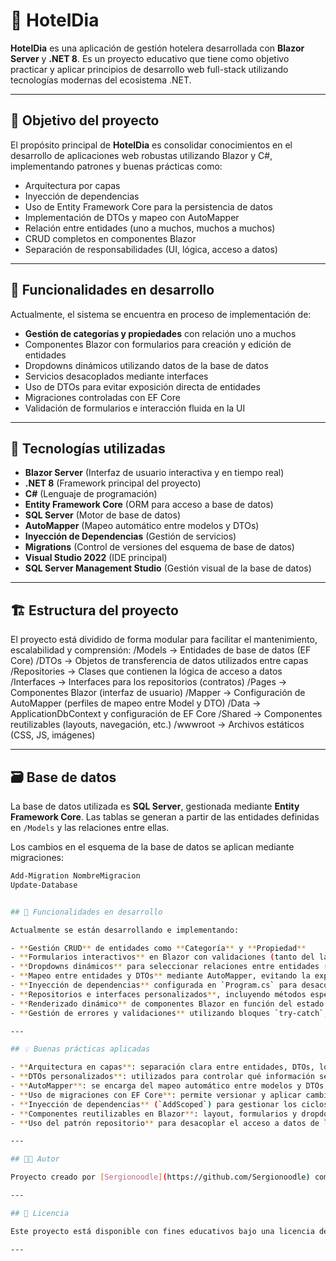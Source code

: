 # 🏨 HotelDia

**HotelDia** es una aplicación de gestión hotelera desarrollada con **Blazor Server** y **.NET 8**. Es un proyecto educativo que tiene como objetivo practicar y aplicar principios de desarrollo web full-stack utilizando tecnologías modernas del ecosistema .NET.

---

## 🎯 Objetivo del proyecto

El propósito principal de **HotelDia** es consolidar conocimientos en el desarrollo de aplicaciones web robustas utilizando Blazor y C#, implementando patrones y buenas prácticas como:

- Arquitectura por capas
- Inyección de dependencias
- Uso de Entity Framework Core para la persistencia de datos
- Implementación de DTOs y mapeo con AutoMapper
- Relación entre entidades (uno a muchos, muchos a muchos)
- CRUD completos en componentes Blazor
- Separación de responsabilidades (UI, lógica, acceso a datos)

---

## 🧱 Funcionalidades en desarrollo

Actualmente, el sistema se encuentra en proceso de implementación de:

- **Gestión de categorías y propiedades** con relación uno a muchos
- Componentes Blazor con formularios para creación y edición de entidades
- Dropdowns dinámicos utilizando datos de la base de datos
- Servicios desacoplados mediante interfaces
- Uso de DTOs para evitar exposición directa de entidades
- Migraciones controladas con EF Core
- Validación de formularios e interacción fluida en la UI

---

## 🔧 Tecnologías utilizadas

- **Blazor Server** (Interfaz de usuario interactiva y en tiempo real)
- **.NET 8** (Framework principal del proyecto)
- **C#** (Lenguaje de programación)
- **Entity Framework Core** (ORM para acceso a base de datos)
- **SQL Server** (Motor de base de datos)
- **AutoMapper** (Mapeo automático entre modelos y DTOs)
- **Inyección de Dependencias** (Gestión de servicios)
- **Migrations** (Control de versiones del esquema de base de datos)
- **Visual Studio 2022** (IDE principal)
- **SQL Server Management Studio** (Gestión visual de la base de datos)

---

## 🏗️ Estructura del proyecto

El proyecto está dividido de forma modular para facilitar el mantenimiento, escalabilidad y comprensión:
/Models -> Entidades de base de datos (EF Core)
/DTOs -> Objetos de transferencia de datos utilizados entre capas
/Repositories -> Clases que contienen la lógica de acceso a datos
/Interfaces -> Interfaces para los repositorios (contratos)
/Pages -> Componentes Blazor (interfaz de usuario)
/Mapper -> Configuración de AutoMapper (perfiles de mapeo entre Model y DTO)
/Data -> ApplicationDbContext y configuración de EF Core
/Shared -> Componentes reutilizables (layouts, navegación, etc.)
/wwwroot -> Archivos estáticos (CSS, JS, imágenes)


---

## 🗃️ Base de datos

La base de datos utilizada es **SQL Server**, gestionada mediante **Entity Framework Core**. Las tablas se generan a partir de las entidades definidas en `/Models` y las relaciones entre ellas.

Los cambios en el esquema de la base de datos se aplican mediante migraciones:

```bash
Add-Migration NombreMigracion
Update-Database


## 🚧 Funcionalidades en desarrollo

Actualmente se están desarrollando e implementando:

- **Gestión CRUD** de entidades como **Categoría** y **Propiedad**
- **Formularios interactivos** en Blazor con validaciones (tanto del lado del cliente como del servidor)
- **Dropdowns dinámicos** para seleccionar relaciones entre entidades (por ejemplo, seleccionar una categoría al crear una propiedad)
- **Mapeo entre entidades y DTOs** mediante AutoMapper, evitando la exposición directa de las entidades del modelo
- **Inyección de dependencias** configurada en `Program.cs` para desacoplar lógica y facilitar pruebas
- **Repositorios e interfaces personalizados**, incluyendo métodos específicos de consulta y lógica de negocio
- **Renderizado dinámico** de componentes Blazor en función del estado del modelo o los datos recibidos
- **Gestión de errores y validaciones** utilizando bloques `try-catch`, validaciones por atributos y control del estado de los formularios

---

## 💡 Buenas prácticas aplicadas

- **Arquitectura en capas**: separación clara entre entidades, DTOs, lógica de negocio y presentación
- **DTOs personalizados**: utilizados para controlar qué información se expone o recibe en cada caso de uso
- **AutoMapper**: se encarga del mapeo automático entre modelos y DTOs, evitando código repetitivo
- **Uso de migraciones con EF Core**: permite versionar y aplicar cambios en el esquema de la base de datos de manera controlada
- **Inyección de dependencias** (`AddScoped`) para gestionar los ciclos de vida de los servicios de forma eficiente
- **Componentes reutilizables en Blazor**: layout, formularios y dropdowns
- **Uso del patrón repositorio** para desacoplar el acceso a datos de la lógica de negocio

---

## 👨‍💻 Autor

Proyecto creado por [Sergionoodle](https://github.com/Sergionoodle) como parte de su proceso de aprendizaje en desarrollo web full-stack con tecnologías modernas de Microsoft (.NET, Blazor, EF Core).

---

## 📄 Licencia

Este proyecto está disponible con fines educativos bajo una licencia de uso libre. Puedes usarlo, modificarlo y compartirlo siempre que se dé el crédito correspondiente al autor.

---


